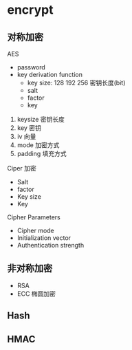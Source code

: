 # encrypt
  
## 对称加密

AES

- password
- key derivation function
  - key size: 128 192 256 密钥长度(bit)
  - salt
  - factor
  - key

1. keysize 密钥长度
2. key 密钥
3. iv 向量
4. mode 加密方式
5. padding 填充方式

Ciper 加密

- Salt
- factor
- Key size
- Key

Cipher Parameters

- Cipher mode
- Initialization vector
- Authentication strength

## 非对称加密

- RSA
- ECC 椭圆加密

## Hash

## HMAC
